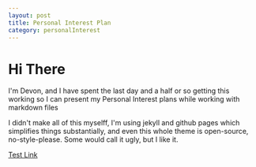 ```yaml
---
layout: post
title: Personal Interest Plan
category: personalInterest
---
```


# Hi There

I'm Devon, and I have spent the last day and a half or so getting this working so I can present my Personal Interest plans while working with markdown files

I didn't make all of this myselff, I'm using jekyll and github pages which simplifies things substantially, and even this whole theme is open-source, no-style-please. Some would call it ugly, but I like it.

[Test Link](https://www.youtube.com/)